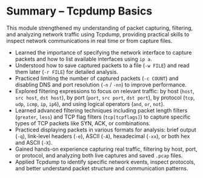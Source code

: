 # Summary – Tcpdump Basics

This module strengthened my understanding of packet capturing, filtering, and analyzing network traffic using Tcpdump, providing practical skills to inspect network communications in real time or from capture files.

- Learned the importance of specifying the network interface to capture packets and how to list available interfaces using `ip a`.
- Understood how to save captured packets to a file (`-w FILE`) and read them later (`-r FILE`) for detailed analysis.
- Practiced limiting the number of captured packets (`-c COUNT`) and disabling DNS and port resolution (`-n` / `-nn`) to improve performance.
- Explored filtering expressions to focus on relevant traffic: by host (`host`, `src host`, `dst host`), by port (`port`, `src port`, `dst port`), by protocol (`tcp`, `udp`, `icmp`, `ip`, `ip6`), and using logical operators (`and`, `or`, `not`).
- Learned advanced filtering techniques including packet length filters (`greater`, `less`) and TCP flag filters (`tcp[tcpflags]`) to capture specific types of TCP packets like SYN, ACK, or combinations.
- Practiced displaying packets in various formats for analysis: brief output (`-q`), link-level headers (`-e`), ASCII (`-A`), hexadecimal (`-xx`), or both hex and ASCII (`-X`).
- Gained hands-on experience capturing real traffic, filtering by host, port, or protocol, and analyzing both live captures and saved `.pcap` files.
- Applied Tcpdump to identify specific network events, inspect protocols, and better understand packet structure and communication patterns.
